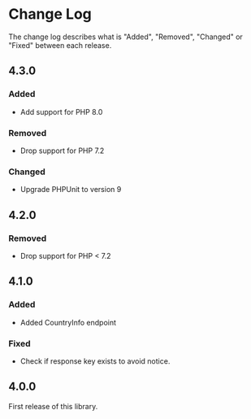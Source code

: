 # Change Log

The change log describes what is "Added", "Removed", "Changed" or "Fixed" between each release.

## 4.3.0

### Added

- Add support for PHP 8.0

### Removed

- Drop support for PHP 7.2

### Changed

- Upgrade PHPUnit to version 9

## 4.2.0

### Removed

- Drop support for PHP < 7.2

## 4.1.0

### Added

- Added CountryInfo endpoint

### Fixed

- Check if response key exists to avoid notice.

## 4.0.0

First release of this library.

